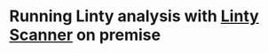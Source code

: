 # Running Linty analysis with [Linty Scanner](https://hub.docker.com/r/lintyservices/linty-scanner) on premise
